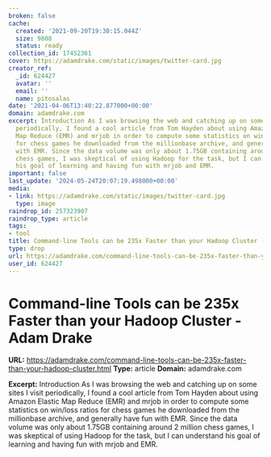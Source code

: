 ```yaml
---
broken: false
cache:
  created: '2021-09-20T19:30:15.044Z'
  size: 9808
  status: ready
collection_id: 17452361
cover: https://adamdrake.com/static/images/twitter-card.jpg
creator_ref:
  _id: 624427
  avatar: ''
  email: ''
  name: pitosalas
date: '2021-04-06T13:40:22.877000+00:00'
domain: adamdrake.com
excerpt: Introduction As I was browsing the web and catching up on some sites I visit
  periodically, I found a cool article from Tom Hayden about using Amazon Elastic
  Map Reduce (EMR) and mrjob in order to compute some statistics on win/loss ratios
  for chess games he downloaded from the millionbase archive, and generally have fun
  with EMR. Since the data volume was only about 1.75GB containing around 2 million
  chess games, I was skeptical of using Hadoop for the task, but I can understand
  his goal of learning and having fun with mrjob and EMR.
important: false
last_update: '2024-05-24T20:07:19.498000+00:00'
media:
- link: https://adamdrake.com/static/images/twitter-card.jpg
  type: image
raindrop_id: 257323907
raindrop_type: article
tags:
- tool
title: Command-line Tools can be 235x Faster than your Hadoop Cluster - Adam Drake
type: drop
url: https://adamdrake.com/command-line-tools-can-be-235x-faster-than-your-hadoop-cluster.html
user_id: 624427
---
```


# Command-line Tools can be 235x Faster than your Hadoop Cluster - Adam Drake

**URL:** https://adamdrake.com/command-line-tools-can-be-235x-faster-than-your-hadoop-cluster.html
**Type:** article
**Domain:** adamdrake.com

**Excerpt:** Introduction As I was browsing the web and catching up on some sites I visit periodically, I found a cool article from Tom Hayden about using Amazon Elastic Map Reduce (EMR) and mrjob in order to compute some statistics on win/loss ratios for chess games he downloaded from the millionbase archive, and generally have fun with EMR. Since the data volume was only about 1.75GB containing around 2 million chess games, I was skeptical of using Hadoop for the task, but I can understand his goal of learning and having fun with mrjob and EMR.
